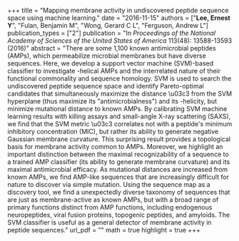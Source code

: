 +++
title = "Mapping membrane activity in undiscovered peptide sequence space using machine learning."
date = "2016-11-15"
authors = ["**Lee, Ernest Y**", "Fulan, Benjamin M", "Wong, Gerard C L", "Ferguson, Andrew L"]
publication_types = ["2"]
publication = "In *Proceedings of the National Academy of Sciences of the United States of America* 113(48): 13588-13593 (2016)"
abstract = "There are some 1,100 known antimicrobial peptides (AMPs), which permeabilize microbial membranes but have diverse sequences. Here, we develop a support vector machine (SVM)-based classifier to investigate -helical AMPs and the interrelated nature of their functional commonality and sequence homology. SVM is used to search the undiscovered peptide sequence space and identify Pareto-optimal candidates that simultaneously maximize the distance \u03c3 from the SVM hyperplane (thus maximize its \"antimicrobialness\") and its -helicity, but minimize mutational distance to known AMPs. By calibrating SVM machine learning results with killing assays and small-angle X-ray scattering (SAXS), we find that the SVM metric \u03c3 correlates not with a peptide's minimum inhibitory concentration (MIC), but rather its ability to generate negative Gaussian membrane curvature. This surprising result provides a topological basis for membrane activity common to AMPs. Moreover, we highlight an important distinction between the maximal recognizability of a sequence to a trained AMP classifier (its ability to generate membrane curvature) and its maximal antimicrobial efficacy. As mutational distances are increased from known AMPs, we find AMP-like sequences that are increasingly difficult for nature to discover via simple mutation. Using the sequence map as a discovery tool, we find a unexpectedly diverse taxonomy of sequences that are just as membrane-active as known AMPs, but with a broad range of primary functions distinct from AMP functions, including endogenous neuropeptides, viral fusion proteins, topogenic peptides, and amyloids. The SVM classifier is useful as a general detector of membrane activity in peptide sequences."
url_pdf = ""
math = true
highlight = true
+++